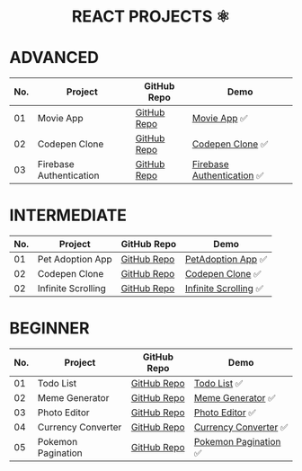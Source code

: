 
<h1 align=center> REACT PROJECTS ⚛ </h1>

# ADVANCED

No. | Project        | GitHub Repo            | Demo
--|-----------|------------------------|---
01| Movie App | [GitHub Repo](https://github.com/rash-123/react-movie-app) | [Movie App](https://rash-123-react-movie-app.netlify.app) ✅
02| Codepen Clone | [GitHub Repo](https://github.com/rash-123/codepen-clone) | [Codepen Clone](https://rash-123.github.io/codepen-clone/) ✅
03| Firebase Authentication | [GitHub Repo](https://github.com/rash-123/Authentication) | [Firebase Authentication]() ✅
# INTERMEDIATE

No. | Project        | GitHub Repo            | Demo
--|-----------|------------------------|---
01| Pet Adoption App | [GitHub Repo](https://github.com/rash-123/pet-project) | [PetAdoption App](https://rash-123.github.io/pet-project/) ✅
02| Codepen Clone | [GitHub Repo](https://github.com/rash-123/codepen-clone) | [Codepen Clone](https://rash-123.github.io/codepen-clone/) ✅
02| Infinite Scrolling | [GitHub Repo](https://github.com/rash-123/infinite-scrolling) | [Infinite Scrolling](https://rash-123.github.io/infinite-scrolling/) ✅

# BEGINNER

No. | Project        | GitHub Repo            | Demo
--|-----------|------------------------|---
01| Todo List | [GitHub Repo](https://github.com/rash-123/todo-app) | [Todo List](https://rash-123.github.io/todo-app/) ✅
02| Meme Generator | [GitHub Repo](https://github.com/rash-123/meme-generator) | [Meme Generator](https://rash-123.github.io/meme-generator/) ✅
03| Photo Editor | [GitHub Repo](https://github.com/rash-123/photoshop-clone) | [Photo Editor](https://rash-123.github.io/photoshop-clone/) ✅
04| Currency Converter | [GitHub Repo](https://github.com/rash-123/currency-convertor) | [Currency Converter](https://rash-123.github.io/currency-convertor/) ✅
05| Pokemon Pagination | [GitHub Repo](https://github.com/rash-123/pokemon-app) | [Pokemon Pagination](https://rash-123.github.io/pokemon-app/) ✅

